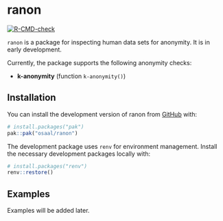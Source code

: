 
<!-- README.md is generated from README.Rmd. Please edit that file -->

# ranon

<!-- badges: start -->

[![R-CMD-check](https://github.com/osaal/ranon/actions/workflows/R-CMD-check.yaml/badge.svg)](https://github.com/osaal/ranon/actions/workflows/R-CMD-check.yaml)
<!-- badges: end -->

`ranon` is a package for inspecting human data sets for anonymity. It is
in early development.

Currently, the package supports the following anonymity checks:

- **k-anonymity** (function `k-anonymity()`)

## Installation

You can install the development version of ranon from
[GitHub](https://github.com/) with:

``` r
# install.packages("pak")
pak::pak("osaal/ranon")
```

The development package uses `renv` for environment management. Install
the necessary development packages locally with:

``` r
# install.packages("renv")
renv::restore() 
```

## Examples

Examples will be added later.
